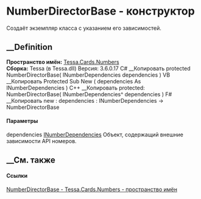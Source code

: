 # NumberDirectorBase - конструктор
Создаёт экземпляр класса с указанием его зависимостей.
## __Definition
 **Пространство имён:** [Tessa.Cards.Numbers](N_Tessa_Cards_Numbers.htm)  
 **Сборка:** Tessa (в Tessa.dll) Версия: 3.6.0.17
C# __Копировать
     protected NumberDirectorBase(
    	INumberDependencies dependencies
    )
VB __Копировать
     Protected Sub New ( 
    	dependencies As INumberDependencies
    )
C++ __Копировать
     protected:
    NumberDirectorBase(
    	INumberDependencies^ dependencies
    )
F# __Копировать
     new : 
            dependencies : INumberDependencies -> NumberDirectorBase
#### Параметры
dependencies
[INumberDependencies](T_Tessa_Cards_Numbers_INumberDependencies.htm)
    Объект, содержащий внешние зависимости API номеров.
##  __См. также
#### Ссылки
[NumberDirectorBase - ](T_Tessa_Cards_Numbers_NumberDirectorBase.htm)
[Tessa.Cards.Numbers - пространство имён](N_Tessa_Cards_Numbers.htm)
